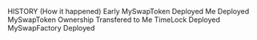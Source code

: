 HISTORY (How it happened)
Early
MySwapToken Deployed
Me Deployed
MySwapToken Ownership Transfered to Me
TimeLock Deployed
MySwapFactory Deployed
